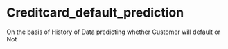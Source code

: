 # Creditcard_default_prediction
On the basis of History of Data predicting whether Customer will default or Not 
